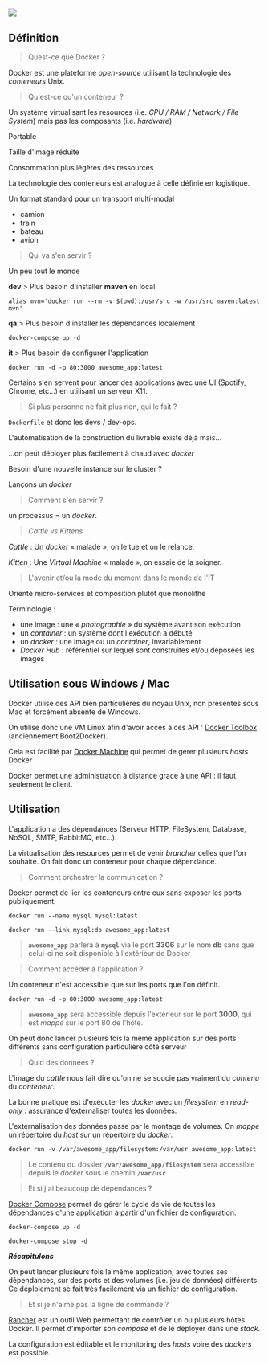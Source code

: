 # ![](/img/docker_logo.png)


## Définition


> Quest-ce que Docker ?

Docker est une plateforme *open-source* utilisant la technologie des *conteneurs* Unix.


> Qu'est-ce qu'un conteneur ?

Un système virtualisant les resources (i.e. *CPU / RAM / Network / File System*) mais pas les composants (i.e. *hardware*)


Portable

Taille d'image réduite

Consommation plus légères des ressources


La technologie des conteneurs est analogue à celle définie en logistique.


Un format standard pour un transport multi-modal
* camion
* train
* bateau
* avion


> Qui va s'en servir ?

Un peu tout le monde


**dev** > Plus besoin d'installer **maven** en local

```alias mvn='docker run --rm -v $(pwd):/usr/src -w /usr/src maven:latest mvn'```


**qa** > Plus besoin d'installer les dépendances localement

```docker-compose up -d```


**it** > Plus besoin de configurer l'application

```docker run -d -p 80:3000 awesome_app:latest```


Certains s'en servent pour lancer des applications avec une UI (Spotify, Chrome, etc...) en utilisant un serveur X11.


> Si plus personne ne fait plus rien, qui le fait ?

`Dockerfile` et donc les devs / dev-ops.


L'automatisation de la construction du livrable existe déjà mais...

...on peut déployer plus facilement à chaud avec *docker*


Besoin d'une nouvelle instance sur le cluster ?

Lançons un *docker*


> Comment s'en servir ?

un processus = un *docker*.


> *Cattle vs Kittens*

*Cattle* : Un *docker* « malade », on le tue et on le relance.

*Kitten* : Une *Virtual Machine* « malade », on essaie de la soigner.


> L'avenir et/ou la mode du moment dans le monde de l'IT

Orienté micro-services et composition plutôt que monolithe


Terminologie :
* une image : une *« photographie »* du système avant son exécution
* un *container* : un système dont l'exécution a débuté
* un *docker* : une image ou un *container*, invariablement
* *Docker Hub* : référentiel sur lequel sont construites et/ou déposées les images


## Utilisation sous Windows / Mac


Docker utilise des API bien particulières du noyau Unix, non présentes sous Mac et forcément absente de Windows.


On utilise donc une VM Linux afin d'avoir accès à ces API : [Docker Toolbox](https://www.docker.com/docker-toolbox) (anciennement Boot2Docker).


Cela est facilité par [Docker Machine](https://docs.docker.com/machine/) qui permet de gérer plusieurs *hosts* Docker

Docker permet une administration à distance grace à une API : il faut seulement le client.


## Utilisation


L'application a des dépendances (Serveur HTTP, FileSystem, Database, NoSQL, SMTP, RabbitMQ, etc...).

La virtualisation des resources permet de venir *brancher* celles que l'on souhaite. On fait donc un conteneur pour chaque dépendance.


> Comment orchestrer la communication ?

Docker permet de lier les conteneurs entre eux sans exposer les ports publiquement.

`docker run --name mysql mysql:latest`

`docker run --link mysql:db awesome_app:latest`

> **`awesome_app`** parlera à **`mysql`** via le port **3306** sur le nom **db** sans que celui-ci ne soit disponible à l'extérieur de Docker


> Comment accèder à l'application ?

Un conteneur n'est accessible que sur les ports que l'on définit.

`docker run -d -p 80:3000 awesome_app:latest`

> **`awesome_app`** sera accessible depuis l'extérieur sur le port **3000**, qui est *mappé* sur le port 80 de l'hôte.


On peut donc lancer plusieurs fois la même application sur des ports différents sans configuration particulière côté serveur


> Quid des données ?


L'image du *cattle* nous fait dire qu'on ne se soucie pas vraiment du *contenu* du *conteneur*.

La bonne pratique est d'exécuter les *docker* avec un *filesystem* en *read-only* : assurance d'externaliser toutes les données.


L'externalisation des données passe par le montage de volumes. On *mappe* un répertoire du *host* sur un répertoire du *docker*.

`docker run -v /var/awesome_app/filesystem:/var/usr awesome_app:latest`

> Le contenu du dossier **`/var/awesome_app/filesystem`** sera accessible depuis le *docker* sous le chemin **`/var/usr`**


> Et si j'ai beaucoup de dépendances ?

[Docker Compose](https://docs.docker.com/compose/) permet de gérer le cycle de vie de toutes les dépendances d'une application à partir d'un fichier de configuration.

`docker-compose up -d`

`docker-compose stop -d`


***Récapitulons***

On peut lancer plusieurs fois la même application, avec toutes ses dépendances, sur des ports et des volumes (i.e. jeu de données) différents. Ce déploiement se fait très facilement via un fichier de configuration.


> Et si je n'aime pas la ligne de commande ?

[Rancher](http://rancher.com/rancher/) est un outil Web permettant de contrôler un ou plusieurs hôtes Docker. Il permet d'importer son *compose* et de le déployer dans une *stack*.

La configuration est éditable et le monitoring des *hosts* voire des *dockers* est possible.